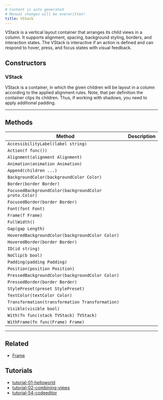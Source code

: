 ```yaml
---
# Content is auto generated
# Manual changes will be overwritten!
title: VStack
---
```

VStack is a vertical layout container that arranges its child views in a column. It supports alignment, spacing, background styling, borders, and interaction states. The VStack is interactive if an action is defined and can respond to hover, press,
and focus states with visual feedback.

## Constructors
### VStack
VStack is a container, in which the given children will be layout in a column according to the applied
alignment rules. Note, that per definition the container clips its children. Thus, if working with shadows,
you need to apply additional padding.

---
## Methods
| Method | Description |
|--------| ------------|
| `AccessibilityLabel(label string)` |  |
| `Action(f func())` |  |
| `Alignment(alignment Alignment)` |  |
| `Animation(animation Animation)` |  |
| `Append(children ...)` |  |
| `BackgroundColor(backgroundColor Color)` |  |
| `Border(border Border)` |  |
| `FocusedBackgroundColor(backgroundColor proto.Color)` |  |
| `FocusedBorder(border Border)` |  |
| `Font(font Font)` |  |
| `Frame(f Frame)` |  |
| `FullWidth()` |  |
| `Gap(gap Length)` |  |
| `HoveredBackgroundColor(backgroundColor Color)` |  |
| `HoveredBorder(border Border)` |  |
| `ID(id string)` |  |
| `NoClip(b bool)` |  |
| `Padding(padding Padding)` |  |
| `Position(position Position)` |  |
| `PressedBackgroundColor(backgroundColor Color)` |  |
| `PressedBorder(border Border)` |  |
| `StylePreset(preset StylePreset)` |  |
| `TextColor(textColor Color)` |  |
| `Transformation(transformation Transformation)` |  |
| `Visible(visible bool)` |  |
| `With(fn func(stack TVStack) TVStack)` |  |
| `WithFrame(fn func(Frame) Frame)` |  |
---

## Related
- [Frame](../../layout/frame/)

## Tutorials
- [tutorial-01-helloworld](../../../examples/tutorial-01-helloworld)
- [tutorial-02-combining-views](../../../examples/tutorial-02-combining-views)
- [tutorial-54-codeeditor](../../../examples/tutorial-54-codeeditor)
